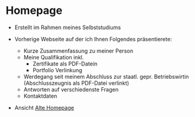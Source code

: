 # Homepage

- Erstellt im Rahmen meines Selbststudiums

- Vorherige Webseite auf der ich Ihnen Folgendes präsentierete: 
  * Kurze Zusammenfassung zu meiner Person
  * Meine Qualifikation inkl.
    * Zertifikate als PDF-Datein
    * Portfolio Verlinkung
  * Werdegang seit meinem Abschluss zur staatl. gepr. Betriebswirtin <br>
    (Abschlusszeugnis als PDF-Datei verlinkt) 
  * Antworten auf verschiedenste Fragen
  * Kontaktdaten
  
- Ansicht [Alte Homepage](https://mandy-blaschke.de/assets/projects/website-v5/#/kennenlernen)

